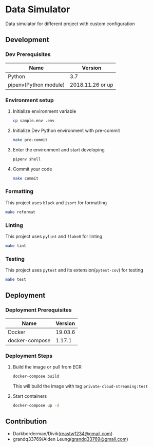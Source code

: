 # Data Simulator

Data simulator for different project with custom configuration

## Development

### Dev Prerequisites

| Name | Version |
| --- | --- |
| Python | 3.7 |
| pipenv(Python module) | 2018.11.26 or up |

### Environment setup

1. Initialize environment variable

   ```bash
   cp sample.env .env
   ```

1. Initialize Dev Python environment with pre-commit

   ```bash
   make pre-commit
   ```

1. Enter the environment and start developing

   ```bash
   pipenv shell
   ```

1. Commit your code

   ```bash
   make commit
   ```

### Formatting

This project uses `black` and `isort` for formatting

   ```bash
   make reformat
   ```

### Linting

This project uses `pylint` and `flake8` for linting

   ```bash
   make lint
   ```

### Testing

This project uses `pytest` and its extension(`pytest-cov`) for testing

   ```bash
   make test
   ```

## Deployment

### Deployment Prerequisites

| Name | Version |
| --- | --- |
| Docker | 19.03.6 |
| docker-compose | 1.17.1 |

### Deployment Steps

1. Build the image or pull from ECR

   ```bash
   docker-compose build
   ```

   This will build the image with tag `private-cloud-streaming:test`

1. Start containers

   ```bash
   docker-compose up -d
   ```

## Contribution

* Darkborderman/Divik(reastw1234@gmail.com)
* grandq33769/Aiden Leung(grandq33769@gmail.com)
  